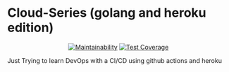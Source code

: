 # Cloud-Series (golang and heroku edition)

<div align="center">

  [![Maintainability](https://api.codeclimate.com/v1/badges/9dfea7c0f74a2b8fa340/maintainability)](https://codeclimate.com/github/caiofernandes00/cloud-series-golang-and-heroku-edition/maintainability) [![Test Coverage](https://api.codeclimate.com/v1/badges/9dfea7c0f74a2b8fa340/test_coverage)](https://codeclimate.com/github/caiofernandes00/cloud-series-golang-and-heroku-edition/test_coverage)

</div>

Just Trying to learn DevOps with a CI/CD using github actions and heroku
